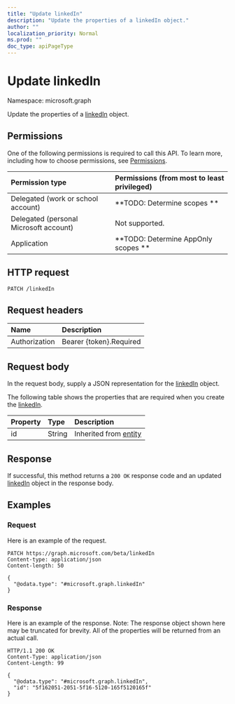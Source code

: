 ```yaml
---
title: "Update linkedIn"
description: "Update the properties of a linkedIn object."
author: ""
localization_priority: Normal
ms.prod: ""
doc_type: apiPageType
---
```


# Update linkedIn

Namespace: microsoft.graph

Update the properties of a [linkedIn](../resources/linkedin.md) object.

## Permissions
One of the following permissions is required to call this API. To learn more, including how to choose permissions, see [Permissions](/concepts/permissions-reference.md).

|Permission type|Permissions (from most to least privileged)|
|:---|:---|
|Delegated (work or school account)|**TODO: Determine scopes **|
|Delegated (personal Microsoft account)|Not supported.|
|Application|**TODO: Determine AppOnly scopes **|

## HTTP request
<!-- {
  "blockType": "ignored"
}
-->
``` http
PATCH /linkedIn
```

## Request headers
|Name|Description|
|:---|:---|
|Authorization|Bearer {token}.Required|

## Request body
In the request body, supply a JSON representation for the [linkedIn](../resources/linkedin.md) object.

The following table shows the properties that are required when you create the [linkedIn](../resources/linkedin.md).

|Property|Type|Description|
|:---|:---|:---|
|id|String| Inherited from [entity](../resources/entity.md)|



## Response
If successful, this method returns a `200 OK` response code and an updated [linkedIn](../resources/linkedin.md) object in the response body.

## Examples

### Request
Here is an example of the request.
<!-- {
  "blockType": "request",
  "name": "update_linkedin"
}
-->
``` http
PATCH https://graph.microsoft.com/beta/linkedIn
Content-type: application/json
Content-length: 50

{
  "@odata.type": "#microsoft.graph.linkedIn"
}
```

### Response
Here is an example of the response. Note: The response object shown here may be truncated for brevity. All of the properties will be returned from an actual call.
<!-- {
  "blockType": "response",
  "truncated": true
}
-->
``` http
HTTP/1.1 200 OK
Content-Type: application/json
Content-Length: 99

{
  "@odata.type": "#microsoft.graph.linkedIn",
  "id": "5f162051-2051-5f16-5120-165f5120165f"
}
```

